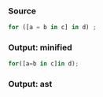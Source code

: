 ### Source
```js parse:stmt
for ([a = b in c] in d) ;
```

### Output: minified
```js
for([a=b in c]in d);
```

### Output: ast
